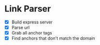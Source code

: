 # Link Parser

* [x] Build express server
* [x] Parse url
* [x] Grab all anchor tags
* [x] Find anchors that don't match the domain
